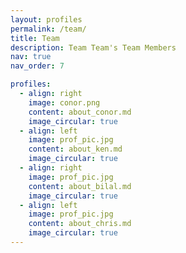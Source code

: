 ```yaml
---
layout: profiles
permalink: /team/
title: Team
description: Team Team's Team Members
nav: true
nav_order: 7

profiles:
  - align: right
    image: conor.png
    content: about_conor.md
    image_circular: true
  - align: left
    image: prof_pic.jpg
    content: about_ken.md
    image_circular: true
  - align: right
    image: prof_pic.jpg
    content: about_bilal.md
    image_circular: true
  - align: left
    image: prof_pic.jpg
    content: about_chris.md
    image_circular: true
---
```

